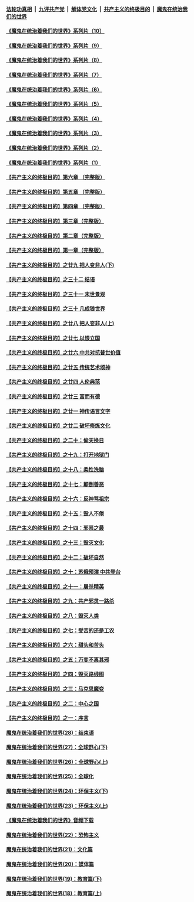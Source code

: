 ####  [法轮功真相](../../../../basic/blob/master/README.md?t=08130202) &nbsp;|&nbsp; [九评共产党](../../../../9ping.md/blob/master/README.md?t=08130202) &nbsp;|&nbsp; [解体党文化](../../../../jtdwh.md/blob/master/README.md?t=08130202)  &nbsp;|&nbsp; [共产主义的终极目的](../../../../gczydzjmd.md/blob/master/README.md?t=08130202) &nbsp;|&nbsp; [魔鬼在统治我们的世界](../../../../mgztzwmdsj.md/blob/master/README.md?t=08130202) 

#### [《魔鬼在统治着我们的世界》系列片（10）](../pages/nsc422/n12292670.md?t=08130202) 

#### [《魔鬼在统治着我们的世界》系列片（9）](../pages/nsc422/n12290859.md?t=08130202) 

#### [《魔鬼在统治着我们的世界》系列片（8）](../pages/nsc422/n12287445.md?t=08130202) 

#### [《魔鬼在统治着我们的世界》系列片（7）](../pages/nsc422/n12283425.md?t=08130202) 

#### [《魔鬼在统治着我们的世界》系列片（6）](../pages/nsc422/n12282314.md?t=08130202) 

#### [《魔鬼在统治着我们的世界》系列片（5）](../pages/nsc422/n12281419.md?t=08130202) 

#### [《魔鬼在统治着我们的世界》系列片（4）](../pages/nsc422/n12274024.md?t=08130202) 

#### [《魔鬼在统治着我们的世界》系列片（3）](../pages/nsc422/n12271322.md?t=08130202) 

#### [《魔鬼在统治着我们的世界》系列片（2）](../pages/nsc422/n12269049.md?t=08130202) 

#### [《魔鬼在统治着我们的世界》系列片（1）](../pages/nsc422/n12267575.md?t=08130202) 

#### [【共产主义的终极目的】第六章 （完整版）](../pages/nsc422/n11428913.md?t=08130202) 

#### [【共产主义的终极目的】第五章 （完整版）](../pages/nsc422/n11428912.md?t=08130202) 

#### [【共产主义的终极目的】第四章 （完整版）](../pages/nsc422/n11428907.md?t=08130202) 

#### [【共产主义的终极目的】第三章（完整版）](../pages/nsc422/n11428848.md?t=08130202) 

#### [【共产主义的终极目的】第二章（完整版）](../pages/nsc422/n11428831.md?t=08130202) 

#### [【共产主义的终极目的】第一章（完整版）](../pages/nsc422/n11417651.md?t=08130202) 

#### [【共产主义的终极目的】之廿九 把人变非人(下)](../pages/nsc422/n11344140.md?t=08130202) 

#### [【共产主义的终极目的】之三十二 结语](../pages/nsc422/n11360535.md?t=08130202) 

#### [【共产主义的终极目的】之三十一 末世景观](../pages/nsc422/n11351129.md?t=08130202) 

#### [【共产主义的终极目的】之三十 几成狼世界](../pages/nsc422/n11348280.md?t=08130202) 

#### [【共产主义的终极目的】之廿八 把人变非人(上)](../pages/nsc422/n11340492.md?t=08130202) 

#### [【共产主义的终极目的】之廿七 以恨立国](../pages/nsc422/n11336944.md?t=08130202) 

#### [【共产主义的终极目的】之廿六 中共对抗普世价值](../pages/nsc422/n11324785.md?t=08130202) 

#### [【共产主义的终极目的】之廿五 传统艺术颂神](../pages/nsc422/n11296396.md?t=08130202) 

#### [【共产主义的终极目的】之廿四 人伦典范](../pages/nsc422/n11296397.md?t=08130202) 

#### [【共产主义的终极目的】之廿三 富而有德](../pages/nsc422/n11283598.md?t=08130202) 

#### [【共产主义的终极目的】之廿一 神传语言文字](../pages/nsc422/n11263265.md?t=08130202) 

#### [【共产主义的终极目的】之廿二 破坏修炼文化](../pages/nsc422/n11245728.md?t=08130202) 

#### [【共产主义的终极目的】之二十：偷天换日](../pages/nsc422/n11238846.md?t=08130202) 

#### [【共产主义的终极目的】之十九：打开地狱门](../pages/nsc422/n11206376.md?t=08130202) 

#### [【共产主义的终极目的】之十八：柔性洗脑](../pages/nsc422/n11199994.md?t=08130202) 

#### [【共产主义的终极目的】之十七：颠倒善恶](../pages/nsc422/n11179782.md?t=08130202) 

#### [【共产主义的终极目的】之十六：反神骂祖宗](../pages/nsc422/n11166798.md?t=08130202) 

#### [【共产主义的终极目的】之十五：毁人不倦](../pages/nsc422/n11166792.md?t=08130202) 

#### [【共产主义的终极目的】之十四：邪恶之最](../pages/nsc422/n11150249.md?t=08130202) 

#### [【共产主义的终极目的】之十三：毁灭文化](../pages/nsc422/n11135227.md?t=08130202) 

#### [【共产主义的终极目的】之十二：破坏自然](../pages/nsc422/n11135214.md?t=08130202) 

#### [【共产主义的终极目的】之十：苏俄预演 中共登台](../pages/nsc422/n11118424.md?t=08130202) 

#### [【共产主义的终极目的】之十一：屠杀精英](../pages/nsc422/n11118442.md?t=08130202) 

#### [【共产主义的终极目的】之九：共产邪灵一路杀](../pages/nsc422/n11114139.md?t=08130202) 

#### [【共产主义的终极目的】之八：毁灭人类](../pages/nsc422/n11108503.md?t=08130202) 

#### [【共产主义的终极目的】之七：受苦的还是工农](../pages/nsc422/n11101809.md?t=08130202) 

#### [【共产主义的终极目的】之六：甜头和苦头](../pages/nsc422/n11096971.md?t=08130202) 

#### [【共产主义的终极目的】之五：万变不离其邪](../pages/nsc422/n11091285.md?t=08130202) 

#### [【共产主义的终极目的】之四：毁灭路线图](../pages/nsc422/n11086284.md?t=08130202) 

#### [【共产主义的终极目的】之三：马克思魔变](../pages/nsc422/n11061941.md?t=08130202) 

#### [【共产主义的终极目的】之二：中心之国](../pages/nsc422/n11047728.md?t=08130202) 

#### [【共产主义的终极目的】之一：序言](../pages/nsc422/n11086077.md?t=08130202) 

#### [魔鬼在统治着我们的世界(28)：结束语](../pages/nsc422/n10936246.md?t=08130202) 

#### [魔鬼在统治着我们的世界(27)：全球野心(下)](../pages/nsc422/n10928319.md?t=08130202) 

#### [魔鬼在统治着我们的世界(26)：全球野心(上)](../pages/nsc422/n10900318.md?t=08130202) 

#### [魔鬼在统治着我们的世界(25)：全球化](../pages/nsc422/n10788205.md?t=08130202) 

#### [魔鬼在统治着我们的世界(24)：环保主义(下)](../pages/nsc422/n10695307.md?t=08130202) 

#### [魔鬼在统治着我们的世界(23)：环保主义(上)](../pages/nsc422/n10688613.md?t=08130202) 

#### [《魔鬼在统治着我们的世界》音频下载](../pages/nsc422/n10635553.md?t=08130202) 

#### [魔鬼在统治着我们的世界(22)：恐怖主义](../pages/nsc422/n10614727.md?t=08130202) 

#### [魔鬼在统治着我们的世界(21)：文化篇](../pages/nsc422/n10597706.md?t=08130202) 

#### [魔鬼在统治着我们的世界(20)：媒体篇](../pages/nsc422/n10586579.md?t=08130202) 

#### [魔鬼在统治着我们的世界(19)：教育篇(下)](../pages/nsc422/n10564808.md?t=08130202) 

#### [魔鬼在统治着我们的世界(18)：教育篇(上)](../pages/nsc422/n10526970.md?t=08130202) 

